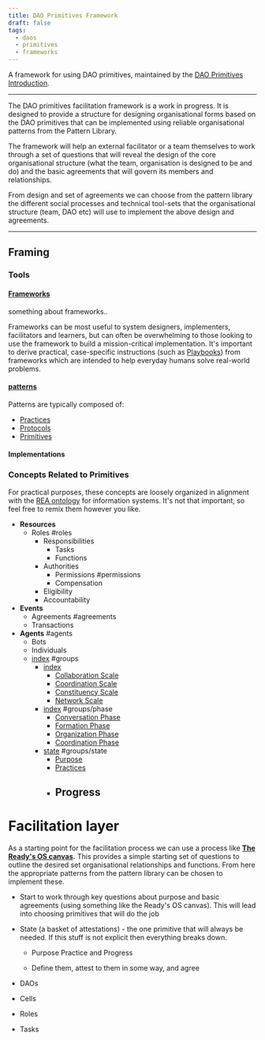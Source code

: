 ```yaml
---
title: DAO Primitives Framework
draft: false
tags:
  - daos
  - primitives
  - frameworks
---
```


A framework for using DAO primitives, maintained by the [DAO Primitives Introduction](notes/dao-primitives/DAO%20Primitives%20Introduction.md).

---

The DAO primitives facilitation framework is a work in progress. It is designed to provide a structure for designing organisational forms based on the DAO primitives that can be implemented using reliable organisational patterns from the Pattern Library.

The framework will help an external facilitator or a team themselves to work through a set of questions that will reveal the design of the core organisational structure (what the team, organisation is designed to be and do) and the basic agreements that will govern its members and relationships.

From design and set of agreements we can choose from the pattern library the different social processes and technical tool-sets that the organisational structure (team, DAO etc) will use to implement the above design and agreements.

---

## Framing

### Tools

#### [Frameworks](lexicon/Frameworks.md)

something about frameworks..

Frameworks can be most useful to system designers, implementers, facilitators and learners, but can often be overwhelming to those looking to use the framework to build a mission-critical implementation. It's important to derive practical, case-specific instructions (such as [Playbooks](lexicon/Playbooks.md)) from frameworks which are intended to help everyday humans solve real-world problems.

#### [patterns](notes/dao-primitives/patterns/patterns.md)

Patterns are typically composed of:

- [Practices](lexicon/Practices.md)
- [Protocols](lexicon/Protocols.md)
- [Primitives](lexicon/Primitives.md)

#### Implementations 

### Concepts Related to Primitives

For practical purposes, these concepts are loosely organized in alignment with the [REA ontology](https://en.wikipedia.org/wiki/Resources%2C_Events%2C_Agents) for information systems. It's not that important, so feel free to remix them however you like.

- **Resources**
	- Roles #roles
		- Responsibilities
			- Tasks
			- Functions
		- Authorities
			- Permissions #permissions 
			- Compensation
		- Eligibility
		- Accountability
- **Events**
	- Agreements #agreements  
	- Transactions
- **Agents** #agents 
	- Bots
	- Individuals
	- [index](notes/dao-primitives/framework/group-properties/index.md) #groups 
		- [index](notes/dao-primitives/framework/group-properties/scale/index.md) 
			- [Collaboration Scale](notes/dao-primitives/framework/group-properties/scale/Collaboration%20Scale.md) 
			- [Coordination Scale](notes/dao-primitives/framework/group-properties/scale/Coordination%20Scale.md) 
			- [Constituency Scale](notes/dao-primitives/framework/group-properties/scale/Constituency%20Scale.md) 
			- [Network Scale](notes/dao-primitives/framework/group-properties/scale/Network%20Scale.md) 
		- [index](notes/dao-primitives/framework/group-properties/phase/index.md) #groups/phase 
			- [Conversation Phase](notes/dao-primitives/framework/group-properties/phase/conversation.md)
			- [Formation Phase](notes/dao-primitives/framework/group-properties/phase/formation.md)
			- [Organization Phase](notes/dao-primitives/framework/group-properties/phase/organization.md)
			- [Coordination Phase](notes/dao-primitives/framework/group-properties/phase/coordination.md)
		- [state](notes/dao-primitives/framework/group-properties/state.md) #groups/state 
			- [Purpose](lexicon/Purpose.md)
			- [Practices](lexicon/Practices.md)
			- Progress
				- 


# Facilitation layer

 As a starting point for the facilitation process we can use a process like **[The Ready's OS canvas](https://www.theready.com/os-canvas).** This provides a simple starting set of questions to outline the desired set organisational relationships and functions. From here the appropriate patterns from the pattern library can be chosen to implement these.

- Start to work through key questions about purpose and basic agreements (using something like the Ready's OS canvas). This will lead into choosing primitives that will do the job

- State (a basket of attestations) - the one primitive that will always be needed. If this stuff is not explicit then everything breaks down.

  - Purpose Practice and Progress

  - Define them, attest to them in some way, and agree



- DAOs

- Cells

- Roles

- Tasks